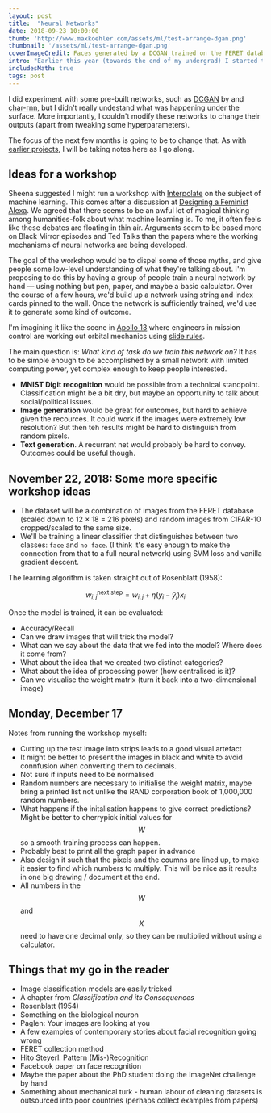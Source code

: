 ```yaml
---
layout: post
title:  "Neural Networks"
date: 2018-09-23 10:00:00
thumb: 'http://www.maxkoehler.com/assets/ml/test-arrange-dgan.png'
thumbnail: '/assets/ml/test-arrange-dgan.png'
coverImageCredit: Faces generated by a DCGAN trained on the FERET database.
intro: "Earlier this year (towards the end of my undergrad) I started to record some notes on [machine learning applications and the datasets that power them](/2018/feret-database/). While I did find some interesting artifacts (see the FERET database) and read some good articles (such as [The Body and the Archive](https://www.jstor.org/stable/pdf/778312.pdf?refreqid=excelsior%3A53f6ebc3ba7c0f02e549d2dd321beee4)), I never managed to really train and use a neural network in practice."
includesMath: true
tags: post
---
```


I did experiment with some pre-built networks, such as [DCGAN](https://github.com/carpedm20/DCGAN-tensorflow) by and [char-rnn](https://github.com/sherjilozair/char-rnn-tensorflow), but I didn't really undestand what was happening under the surface. More importantly, I couldn't modify these networks to change their outputs (apart from tweaking some hyperparameters).

The focus of the next few months is going to be to change that. As with [earlier projects](/2017/teaching-machines-to-draw/), I will be taking notes here as I go along.

## Ideas for a workshop

Sheena suggested I might run a workshop with [Interpolate](http://interpolate.org.uk/) on the subject of machine learning. This comes after a discussion at [Designing a Feminist Alexa](http://www.maxkoehler.com/notes/2018/10/19/feminist-alexa.html). We agreed that there seems to be an awful lot of magical thinking among humanities-folk about what machine learning is. To me, it often feels like these debates are floating in thin air. Arguments seem to be based more on Black Mirror episodes and Ted Talks than the papers where the working mechanisms of neural networks are being developed.

The goal of the workshop would be to dispel some of those myths, and give people some low-level understanding of what they're talking about. I'm proposing to do this by having a group of people train a neural network by hand — using nothing but pen, paper, and maybe a basic calculator. Over the course of a few hours, we'd build up a network using string and index cards pinned to the wall. Once the network is sufficiently trained, we'd use it to generate some kind of outcome.

I'm imagining it like the scene in [Apollo 13](https://images-assets.nasa.gov/image/s70-34986/s70-34986~orig.jpg) where engineers in mission control are working out orbital mechanics using [slide rules](https://en.wikipedia.org/wiki/Slide_rule).

The main question is: *What kind of task do we train this network on?* It has to be simple enough to be accomplished by a small network with limited computing power, yet complex enough to keep people interested.

- **MNIST Digit recognition** would be possible from a technical standpoint. Classification might be a bit dry, but maybe an opportunity to talk about social/political issues.
- **Image generation** would be great for outcomes, but hard to achieve given the recources. It could work if the images were extremely low resolution? But then teh results might be hard to distinguish from random pixels.
- **Text generation**. A recurrant net would probably be hard to convey. Outcomes could be useful though.

## November 22, 2018: Some more specific workshop ideas

- The dataset will be a combination of images from the FERET database (scaled down to 12 × 18 = 216 pixels) and random images from CIFAR-10 cropped/scaled to the same size.
- We'll be training a linear classifier that distinguishes between two classes: ``face`` and ``no face``. (I think it's easy enough to make the connection from that to a full neural network) using SVM loss and vanilla gradient descent.

The learning algorithm is taken straight out of Rosenblatt (1958):

$$w_{i,j}^{\text{next step}} = w_{i,j} + \eta (y_i - \hat{y}_j)x_i$$

Once the model is trained, it can be evaluated:
- Accuracy/Recall
- Can we draw images that will trick the model?
- What can we say about the data that we fed into the model? Where does it come from?
- What about the idea that we created two distinct categories?
- What about the idea of processing power (how centralised is it)?
- Can we visualise the weight matrix (turn it back into a two-dimensional image)

## Monday, December 17
Notes from running the workshop myself:

- Cutting up the test image into strips leads to a good visual artefact
- It might be better to present the images in black and white to avoid connfusion when converting them to decimals.
- Not sure if inputs need to be normalised
- Random numbers are necessary to initialise the weight matrix, maybe bring a printed list not unlike the RAND corporation book of 1,000,000 random numbers.
- What happens if the initalisation happens to give correct predictions? Might be better to cherrypick initial values for $$W$$ so a smooth training process can happen.
- Probably best to print all the graph paper in advance
- Also design it such that the pixels and the coumns are lined up, to make it easier to find which numbers to multiply. This will be nice as it results in one big drawing / document at the end.
- All numbers in the $$W$$ and $$X$$ need to have one decimal only, so they can be multiplied without using a calculator.

## Things that my go in the reader
- Image classification models are easily tricked
- A chapter from *Classification and its Consequences*
- Rosenblatt (1954)
- Something on the biological neuron
- Paglen: Your images are looking at you
- A few examples of contemporary stories about facial recognition going wrong
- FERET collection method
- Hito Steyerl: Pattern (Mis-)Recognition
- Facebook paper on face recognition
- Maybe the paper about the PhD student doing the ImageNet challenge by hand
- Something about mechanical turk - human labour of cleaning datasets is outsourced into poor countries (perhaps collect examples from papers)